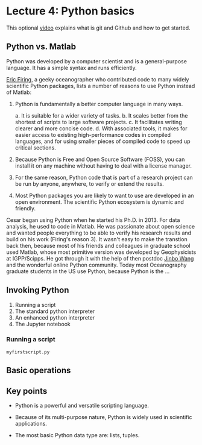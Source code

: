 # Lecture 4: Python basics

This optional [video](https://www.youtube.com/watch?v=21Gl97tkbHU) explains what is git and Github and how to get started.

## Python vs. Matlab

Python was developed by a computer scientist and is a general-purpose language. It has a simple syntax
and runs efficiently.

[Eric Firing](https://github.com/efiring), a geeky oceanographer who contributed code to many widely scientific Python packages, lists 
a number of reasons to use Python instead of Matlab:

1. Python is fundamentally a better computer language in many ways.

    a. It is suitable for a wider variety of tasks.
    b. It scales better from the shortest of scripts to large software projects.
    c. It facilitates writing clearer and more concise code.
    d. With associated tools, it makes for easier access to existing high-performance codes in compiled languages, and for using smaller pieces of compiled code to speed up     critical sections.

2. Because Python is Free and Open Source Software (FOSS), you can install it on any machine without having to deal with a license manager.

3. For the same reason, Python code that is part of a research project can be run by anyone, anywhere, to verify or extend the results.

4. Most Python packages you are likely to want to use are developed in an open environment. The scientific Python ecosystem is dynamic and friendly.


Cesar began using Python when he started his Ph.D. in 2013. For data analysis, he used to code in Matlab. He was passionate about open science and wanted people 
everything to be able to verify his research results and build on his work (Firing's reason 3). It wasn't easy to make the transtion back then, because most of his 
friends and colleagues in graduate school used Matlab, whose most primitive version was developed by Geophysicists at IGPP/Scipps.  He got through it with the help 
of then postdoc [Jinbo Wang](https://science.jpl.nasa.gov/people/jwang2/) and the wonderful online Python community. Today most Oceanography graduate students in the US use Python, because Python is the ...


## Invoking Python

  1. Running a script
  2. The standard python interpreter
  3. An enhanced python interpreter
  4. The Jupyter notebook

### Running a script

`myfirstscript.py`

## Basic operations





## Key points 

- Python is a powerful and versatile scripting language.

- Because of its multi-purpose nature, Python is widely used in scientific
  applications.

- The most basic Python data type are: lists, tuples.
